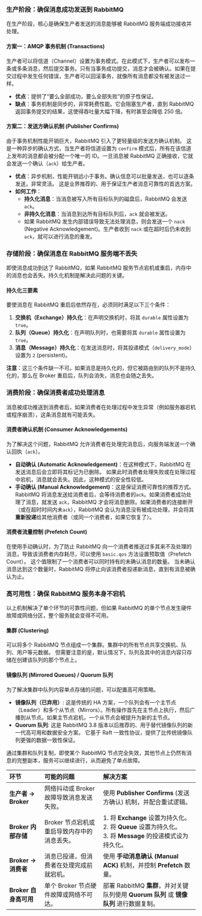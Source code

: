 
### 生产阶段：确保消息成功发送到 RabbitMQ

在生产阶段，核心是确保生产者发送的消息能够被 RabbitMQ 服务端成功接收并处理。

#### **方案一：AMQP 事务机制 (Transactions)**
生产者可以将信道（Channel）设置为事务模式。在此模式下，生产者可以发布一条或多条消息，然后提交事务。只有当事务成功提交，消息才会被确认。如果在提交过程中发生任何错误，生产者可以回滚事务，就像所有消息都没有被发送过一样。

*   **优点**：提供了“要么全部成功，要么全部失败”的原子性保证。
*   **缺点**：事务机制是同步的，非常耗费性能。它会阻塞生产者，直到 RabbitMQ 返回事务提交的结果，这使得吞吐量大幅下降，有时甚至会降低 250 倍。

#### **方案二：发送方确认机制 (Publisher Confirms)**
由于事务机制性能开销巨大，RabbitMQ 引入了更轻量级的发送方确认机制。 这是一种异步的确认方式，当生产者将信道设置为 `confirm` 模式后，所有在该信道上发布的消息都会被分配一个唯一的 ID。一旦消息被 RabbitMQ 正确接收，它就会发送一个确认（`ack`）给生产者。

*   **优点**：异步机制，性能开销远小于事务。确认信息可以批量发送，也可以逐条发送，非常灵活。 这是业界推荐的、用于保证生产者消息可靠性的首选方案。
*   **如何工作**：
    *   **持久化消息**：当消息被写入所有目标队列的磁盘后，RabbitMQ 会发送 `ack`。
    *   **非持久化消息**：当消息到达所有目标队列后，`ack` 就会被发送。
    *   如果 RabbitMQ 发生内部错误导致无法处理消息，则会发送一个 `nack` (Negative Acknowledgement)。生产者收到 `nack` 或在超时后仍未收到 `ack`，就可以进行消息的重发。

### 存储阶段：确保消息在 RabbitMQ 服务端不丢失

即使消息成功到达了 RabbitMQ，如果 RabbitMQ 服务节点宕机或重启，内存中的消息也会丢失。持久化机制是解决此问题的关键。

#### **持久化三要素**
要使消息在 RabbitMQ 重启后依然存在，必须同时满足以下三个条件：
1.  **交换机（Exchange）持久化**：在声明交换机时，将其 `durable` 属性设置为 `true`。
2.  **队列（Queue）持久化**：在声明队列时，也需要将其 `durable` 属性设置为 `true`。
3.  **消息（Message）持久化**：在发送消息时，将其投递模式（`delivery_mode`）设置为 `2` (persistent)。

**注意**：这三个条件缺一不可。如果消息是持久化的，但它被路由到的队列不是持久化的，那么在 Broker 重启后，队列会消失，消息也会随之丢失。

### 消费阶段：确保消费者成功处理消息

消息被成功推送到消费者后，如果消费者在处理过程中发生异常（例如服务器宕机或程序崩溃），这条消息就有可能丢失。

#### **消费者确认机制 (Consumer Acknowledgements)**
为了解决这个问题，RabbitMQ 允许消费者在处理完消息后，向服务端发送一个确认回执（`ack`）。

*   **自动确认 (Automatic Acknowledgement)**：在这种模式下，RabbitMQ 在发送消息后会立即将其标记为已删除。 如果此时消费者处理失败或在处理过程中宕机，消息就会丢失。因此，这种模式的安全性较低。
*   **手动确认 (Manual Acknowledgement)**：这是保证消费可靠性的推荐方式。RabbitMQ 将消息发送给消费者后，会等待消费者的`ack`。如果消费者成功处理了消息，就发送 `ack`，RabbitMQ 才会将消息删除。如果消费者的连接断开（或在超时时间内未`ack`），RabbitMQ 会认为消息没有被成功处理，并会将其**重新投递**给其他消费者（或同一个消费者，如果它恢复了）。

#### **消费者流量控制 (Prefetch Count)**
在使用手动确认时，为了防止 RabbitMQ 向一个消费者推送过多其来不及处理的消息，导致该消费者内存耗尽，可以使用 `basic.qos` 方法设置预取值（Prefetch Count）。 这个值限制了一个消费者可以同时持有的未确认消息的数量。 当未确认消息达到这个数量时，RabbitMQ 将停止向该消费者投递新消息，直到有消息被确认为止。

### 高可用性：确保 RabbitMQ 服务本身不宕机

以上机制解决了单个环节的可靠性问题，但如果 RabbitMQ 的单个节点发生硬件故障或网络分区，整个服务就会变得不可用。

#### **集群 (Clustering)**
可以将多个 RabbitMQ 节点组成一个集群。集群中的所有节点共享交换机、队列、用户等元数据。 但需要注意的是，默认情况下，队列及其中的消息内容只存储在创建该队列的那个节点上。

#### **镜像队列 (Mirrored Queues) / Quorum 队列**
为了解决集群中队列内容单点存储的问题，可以配置高可用策略。
*   **镜像队列（已弃用）**: 这是传统的 HA 方案，一个队列会有一个主节点（Leader）和多个从节点（Mirrors）。所有操作首先在主节点上执行，然后广播到从节点。如果主节点宕机，一个从节点会被提升为新的主节点。
*   **Quorum 队列**: 这是 RabbitMQ 3.8 版本以后推荐的、用于替代镜像队列的新一代高可用和数据安全方案。 它基于 Raft 一致性协议，提供了比传统镜像队列更强的数据一致性保证。

通过集群和队列复制，即使某个 RabbitMQ 节点完全失效，其他节点上仍然有消息的完整副本，服务可以继续进行，从而避免了单点故障。

| 环节 | 可能的问题 | 解决方案 |
| :--- | :--- | :--- |
| **生产者 -> Broker** | 网络抖动或 Broker 故障导致消息发送失败。 | 使用 **Publisher Confirms** (发送方确认) 机制，并配合重试逻辑。 |
| **Broker 内部存储** | Broker 节点宕机或重启导致内存中的消息丢失。 | 1.  将 **Exchange** 设置为持久化。 <br> 2.  将 **Queue** 设置为持久化。 <br> 3.  将 **Message** 的投递模式设为持久化。 |
| **Broker -> 消费者** | 消息已投递，但消费者在处理完成前就宕机。 | 使用 **手动消息确认 (Manual ACK)** 机制，并控制 **Prefetch** 数量。 |
| **Broker 自身高可用** | 单个 Broker 节点硬件故障或网络不可达。 | 部署 RabbitMQ **集群**，并对关键队列使用 **Quorum 队列** 或 **镜像队列** 进行数据复制。 |